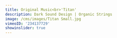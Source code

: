 ```yaml
---
title: Original Music<br>'Titan'
description: Dark Sound Design | Organic Strings
image: /cms/images/Titan Small.jpg
vimeoID: '234137729'
showinslider: true
---
```

















